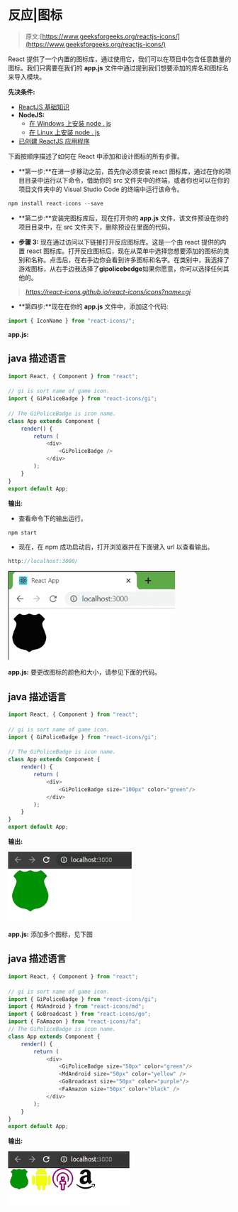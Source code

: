 # 反应|图标

> 原文:[https://www.geeksforgeeks.org/reactjs-icons/](https://www.geeksforgeeks.org/reactjs-icons/)

React 提供了一个内置的图标库，通过使用它，我们可以在项目中包含任意数量的图标。我们只需要在我们的 **app.js** 文件中通过提到我们想要添加的库名和图标名来导入模块。

**先决条件:**

*   [ReactJS 基础知识](https://www.geeksforgeeks.org/reactjs/)
*   **NodeJS:**
    *   [在 Windows 上安装 node . js](https://www.geeksforgeeks.org/installation-of-node-js-on-windows/)
    *   [在 Linux 上安装 node . js](https://www.geeksforgeeks.org/installation-of-node-js-on-linux/)
*   [已创建 ReactJS 应用程序](https://www.geeksforgeeks.org/reactjs-setting-development-environment/)

下面按顺序描述了如何在 React 中添加和设计图标的所有步骤。

*   **第一步:**在进一步移动之前，首先你必须安装 react 图标库，通过在你的项目目录中运行以下命令，借助你的 src 文件夹中的终端，或者你也可以在你的项目文件夹中的 Visual Studio Code 的终端中运行该命令。

```jsx
npm install react-icons --save

```

*   **第二步:**安装完图标库后，现在打开你的 **app.js** 文件，该文件预设在你的项目目录中，在 src 文件夹下，删除预设在里面的代码。

*   **步骤 3:** 现在通过访问以下链接打开反应图标库。这是一个由 react 提供的内置 react 图标库。打开反应图标后，现在从菜单中选择您想要添加的图标的类别和名称。点击后，在右手边你会看到许多图标和名字。在类别中，我选择了游戏图标，从右手边我选择了**gipolicebedge**如果你愿意，你可以选择任何其他的。

> *https://react-icons.github.io/react-icons/icons?name=gi*

*   **第四步:**现在在你的 **app.js** 文件中，添加这个代码:

```jsx
import { IconName } from "react-icons/";

```

**app.js:**

## java 描述语言

```jsx
import React, { Component } from "react";

// gi is sort name of game icon.
import { GiPoliceBadge } from "react-icons/gi";

// The GiPoliceBadge is icon name.
class App extends Component {
    render() {
        return (
            <div>
                <GiPoliceBadge /> 
            </div>
        );
    }
}
export default App;
```

**输出:**

*   查看命令下的输出运行。

```jsx
npm start
```

*   现在，在 npm 成功启动后，打开浏览器并在下面键入 url 以查看输出。

```jsx
http://localhost:3000/
```

![](img/f7e177f9227dbc58b5881cb0e8c84fa5.png)

**app.js:** 要更改图标的颜色和大小，请参见下面的代码。

## java 描述语言

```jsx
import React, { Component } from "react";

// gi is sort name of game icon.
import { GiPoliceBadge } from "react-icons/gi";

// The GiPoliceBadge is icon name.
class App extends Component {
    render() {
        return (
            <div>
                <GiPoliceBadge size="100px" color="green"/> 
            </div>
        );
    }
}
export default App;
```

**输出:**

![](img/3b9761c7fe32909bb15d2dbde6376213.png)

**app.js:** 添加多个图标，见下图

## java 描述语言

```jsx
import React, { Component } from "react";

// gi is sort name of game icon.
import { GiPoliceBadge } from "react-icons/gi";
import { MdAndroid } from "react-icons/md";
import { GoBroadcast } from "react-icons/go";
import { FaAmazon } from "react-icons/fa";
// The GiPoliceBadge is icon name.
class App extends Component {
    render() {
        return (
            <div>
                <GiPoliceBadge size="50px" color="green"/>
                <MdAndroid size="50px" color="yellow" />
                <GoBroadcast size="50px" color="purple"/> 
                <FaAmazon size="50px" color="black" /> 
            </div>
        );
    }
}
export default App;
```

**输出:**

![](img/4bebd1317dc1e2a3714597b257e0c594.png)